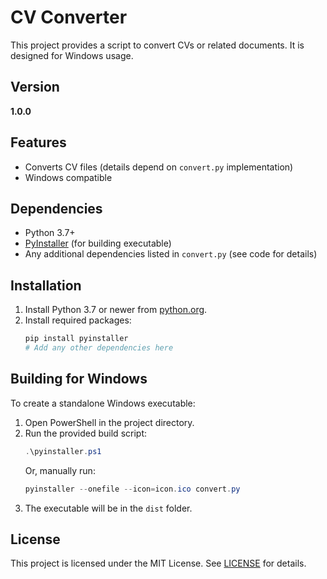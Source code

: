 # CV Converter

This project provides a script to convert CVs or related documents. It is designed for Windows usage.

## Version

**1.0.0**

## Features
- Converts CV files (details depend on `convert.py` implementation)
- Windows compatible

## Dependencies
- Python 3.7+
- [PyInstaller](https://www.pyinstaller.org/) (for building executable)
- Any additional dependencies listed in `convert.py` (see code for details)

## Installation
1. Install Python 3.7 or newer from [python.org](https://www.python.org/downloads/windows/).
2. Install required packages:
   ```powershell
   pip install pyinstaller
   # Add any other dependencies here
   ```

## Building for Windows
To create a standalone Windows executable:

1. Open PowerShell in the project directory.
2. Run the provided build script:
   ```powershell
   .\pyinstaller.ps1
   ```
   Or, manually run:
   ```powershell
   pyinstaller --onefile --icon=icon.ico convert.py
   ```
3. The executable will be in the `dist` folder.

## License

This project is licensed under the MIT License. See [LICENSE](LICENSE) for details.
